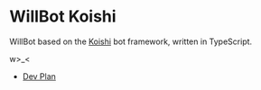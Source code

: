 # WillBot Koishi

WillBot based on the [Koishi](https://koishi.chat/) bot framework, written in TypeScript.

w>\_<

- [Dev Plan](https://www.notion.so/12e1ad6c477380baab8fedd34e72309b?v=12f1ad6c477380259be0000ca62f1efc)